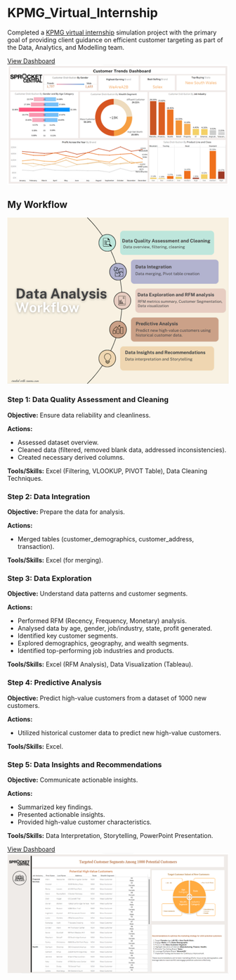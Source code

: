 # KPMG_Virtual_Internship 
Completed a [KPMG virtual internship](https://www.theforage.com/virtual-experience/m7W4GMqeT3bh9Nb2c/kpmg-au/data-analytics-virtual-internship/overview) simulation project with the primary goal of providing client guidance on efficient customer targeting as part of the Data, Analytics, and Modelling team.

[View Dashboard](https://public.tableau.com/views/Sprocket_Central_Customer_Analysis_Dashboard/Dashboard1?:language=en-GB&:display_count=n&:origin=viz_share_link)
![image](https://github.com/PliciousG/KPMG_Virtual_Internship/blob/main/Images/Sprocket_Central_Customer_Analysis_Dashboard.png?raw=true)

## My Workflow

![image](https://github.com/PliciousG/KPMG_Virtual_Internship/blob/main/Images/Data_Analysis_Workflow.png?raw=true)

### Step 1: Data Quality Assessment and Cleaning
**Objective:** Ensure data reliability and cleanliness.

**Actions:**
- Assessed dataset overview.
- Cleaned data (filtered, removed blank data, addressed inconsistencies).
- Created necessary derived columns.

**Tools/Skills:** Excel (Filtering, VLOOKUP, PIVOT Table), Data Cleaning Techniques.

### Step 2: Data Integration
**Objective:** Prepare the data for analysis.

**Actions:**
  - Merged tables (customer_demographics, customer_address, transaction).
 
 **Tools/Skills:** Excel (for merging).

### Step 3: Data Exploration
**Objective:** Understand data patterns and customer segments.

**Actions:**
  - Performed RFM (Recency, Frequency, Monetary) analysis.
  - Analysed data by age, gender, job/industry, state, profit generated.
  - Identified key customer segments.
  - Explored demographics, geography, and wealth segments.
  - Identified top-performing job industries and products.
 
 **Tools/Skills:** Excel (RFM Analysis), Data Visualization (Tableau).

### Step 4: Predictive Analysis
**Objective:** Predict high-value customers from a dataset of 1000 new customers.

**Actions:**
  - Utilized historical customer data to predict new high-value customers.

**Tools/Skills:** Excel.

### Step 5: Data Insights and Recommendations

**Objective:** Communicate actionable insights.

**Actions:**
  - Summarized key findings.
  - Presented actionable insights.
  - Provided high-value customer characteristics.

**Tools/Skills:** Data Interpretation, Storytelling, PowerPoint Presentation.

[View Dashboard](https://public.tableau.com/views/Targeted_Customer_Segments_Dashboard/Dashboard1?:language=en-GB&:display_count=n&:origin=viz_share_link)
![image](https://github.com/PliciousG/KPMG_Virtual_Internship/blob/main/Images/Sprocket_Central__Targeted_Customer_Segment_Dashboard.png?raw=true)

